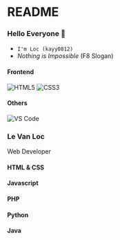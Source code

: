# README
### Hello Everyone 👋

- `I'm Loc (kayy0812)`
-  _Nothing is Impossible_ (F8 Slogan)

#### Frontend
![HTML5](https://img.shields.io/badge/-HTML5-%23E44D27?logo=html5&logoColor=ffffff)
![CSS3](https://img.shields.io/badge/-CSS3-%231572B6?logo=css3)

#### Others
![VS Code](http://img.shields.io/badge/-VS%20Code-007ACC?logo=visual-studio-code&logoColor=ffffff)

<link rel="stylesheet" href="./skills.css">
<div class="skills-wrapper">
    <div class="skills-head">
      <h3 class="skills__name">Le Van Loc</h3>
      <span class="skills__work">Web Developer</span>
    </div>
    <div class="skills-container">
      <div class="skills-list">
        <div class="skills__item">
          <h4 class="skills__item-language">HTML & CSS</h4>
          <div class="skills__item-progress">
            <span class="skills__item-track"></span>
            <span class="skills__item-thumb" 
                  style="--percent: 70%"></span>
          </div>
        </div>
        <div class="skills__item">
          <h4 class="skills__item-language">Javascript</h4>
          <div class="skills__item-progress">
            <span class="skills__item-track"></span>
            <span class="skills__item-thumb js-color" 
                  style="--percent: 10%"></span>
          </div>
        </div>
        <div class="skills__item">
          <h4 class="skills__item-language">PHP</h4>
          <div class="skills__item-progress">
            <span class="skills__item-track"></span>
            <span class="skills__item-thumb php-color" 
                  style="--percent: 23%"></span>
          </div>
        </div>
        <div class="skills__item">
          <h4 class="skills__item-language">Python</h4>
          <div class="skills__item-progress">
            <span class="skills__item-track"></span>
            <span class="skills__item-thumb python-color" 
                  style="--percent: 10%"></span>
          </div>
        </div>
        <div class="skills__item">
          <h4 class="skills__item-language">Java</h4>
          <div class="skills__item-progress">
            <span class="skills__item-track"></span>
            <span class="skills__item-thumb java-color" 
                  style="--percent: 1%"></span>
          </div>
        </div>
      </div>
    </div>
  </div>
